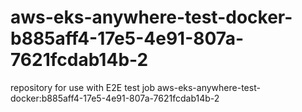 # aws-eks-anywhere-test-docker-b885aff4-17e5-4e91-807a-7621fcdab14b-2
repository for use with E2E test job aws-eks-anywhere-test-docker:b885aff4-17e5-4e91-807a-7621fcdab14b-2

